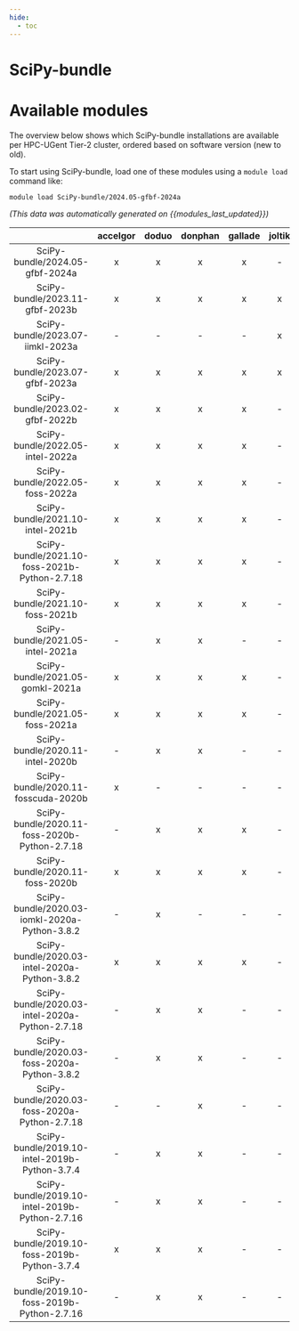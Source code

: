```yaml
---
hide:
  - toc
---
```


SciPy-bundle
============

# Available modules


The overview below shows which SciPy-bundle installations are available per HPC-UGent Tier-2 cluster, ordered based on software version (new to old).

To start using SciPy-bundle, load one of these modules using a `module load` command like:

```shell
module load SciPy-bundle/2024.05-gfbf-2024a
```

*(This data was automatically generated on {{modules_last_updated}})*  

| |accelgor|doduo|donphan|gallade|joltik|shinx|skitty|
| :---: | :---: | :---: | :---: | :---: | :---: | :---: | :---: |
|SciPy-bundle/2024.05-gfbf-2024a|x|x|x|x|-|x|x|
|SciPy-bundle/2023.11-gfbf-2023b|x|x|x|x|x|x|x|
|SciPy-bundle/2023.07-iimkl-2023a|-|-|-|-|x|-|-|
|SciPy-bundle/2023.07-gfbf-2023a|x|x|x|x|x|x|x|
|SciPy-bundle/2023.02-gfbf-2022b|x|x|x|x|-|-|-|
|SciPy-bundle/2022.05-intel-2022a|x|x|x|x|-|-|-|
|SciPy-bundle/2022.05-foss-2022a|x|x|x|x|-|x|-|
|SciPy-bundle/2021.10-intel-2021b|x|x|x|x|-|-|-|
|SciPy-bundle/2021.10-foss-2021b-Python-2.7.18|x|x|x|x|-|-|-|
|SciPy-bundle/2021.10-foss-2021b|x|x|x|x|-|-|-|
|SciPy-bundle/2021.05-intel-2021a|-|x|x|-|-|-|-|
|SciPy-bundle/2021.05-gomkl-2021a|x|x|x|x|-|-|-|
|SciPy-bundle/2021.05-foss-2021a|x|x|x|x|-|-|-|
|SciPy-bundle/2020.11-intel-2020b|-|x|x|-|-|-|-|
|SciPy-bundle/2020.11-fosscuda-2020b|x|-|-|-|-|-|-|
|SciPy-bundle/2020.11-foss-2020b-Python-2.7.18|-|x|x|x|-|-|-|
|SciPy-bundle/2020.11-foss-2020b|x|x|x|x|-|-|-|
|SciPy-bundle/2020.03-iomkl-2020a-Python-3.8.2|-|x|-|-|-|-|-|
|SciPy-bundle/2020.03-intel-2020a-Python-3.8.2|x|x|x|x|-|-|-|
|SciPy-bundle/2020.03-intel-2020a-Python-2.7.18|-|x|x|-|-|-|-|
|SciPy-bundle/2020.03-foss-2020a-Python-3.8.2|-|x|x|-|-|-|-|
|SciPy-bundle/2020.03-foss-2020a-Python-2.7.18|-|-|x|-|-|-|-|
|SciPy-bundle/2019.10-intel-2019b-Python-3.7.4|-|x|x|-|-|-|-|
|SciPy-bundle/2019.10-intel-2019b-Python-2.7.16|-|x|x|-|-|-|-|
|SciPy-bundle/2019.10-foss-2019b-Python-3.7.4|x|x|x|-|-|-|-|
|SciPy-bundle/2019.10-foss-2019b-Python-2.7.16|-|x|x|-|-|-|-|
